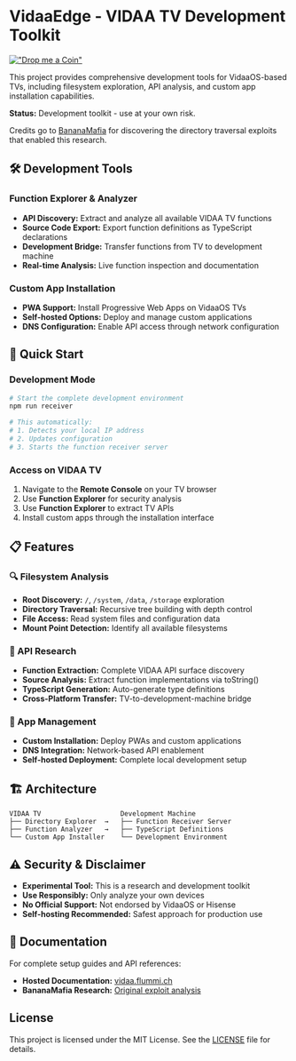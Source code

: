 # VidaaEdge - VIDAA TV Development Toolkit

[!["Drop me a Coin"](https://coindrop.to/embed-button.png)](https://coindrop.to/weinzii)

This project provides comprehensive development tools for VidaaOS-based TVs, including filesystem exploration, API analysis, and custom app installation capabilities.

**Status:** Development toolkit - use at your own risk.

Credits go to [BananaMafia](https://bananamafia.dev/post/hisensehax/) for discovering the directory traversal exploits that enabled this research.

## 🛠️ Development Tools

### Function Explorer & Analyzer

- **API Discovery:** Extract and analyze all available VIDAA TV functions
- **Source Code Export:** Export function definitions as TypeScript declarations
- **Development Bridge:** Transfer functions from TV to development machine
- **Real-time Analysis:** Live function inspection and documentation

### Custom App Installation

- **PWA Support:** Install Progressive Web Apps on VidaaOS TVs
- **Self-hosted Options:** Deploy and manage custom applications
- **DNS Configuration:** Enable API access through network configuration

## 🚀 Quick Start

### Development Mode

```bash
# Start the complete development environment
npm run receiver

# This automatically:
# 1. Detects your local IP address
# 2. Updates configuration
# 3. Starts the function receiver server
```

### Access on VIDAA TV

1. Navigate to the **Remote Console** on your TV browser
2. Use **Function Explorer** for security analysis
3. Use **Function Explorer** to extract TV APIs
4. Install custom apps through the installation interface

## 📋 Features

### 🔍 Filesystem Analysis

- **Root Discovery:** `/`, `/system`, `/data`, `/storage` exploration
- **Directory Traversal:** Recursive tree building with depth control
- **File Access:** Read system files and configuration data
- **Mount Point Detection:** Identify all available filesystems

### 🔧 API Research

- **Function Extraction:** Complete VIDAA API surface discovery
- **Source Analysis:** Extract function implementations via toString()
- **TypeScript Generation:** Auto-generate type definitions
- **Cross-Platform Transfer:** TV-to-development-machine bridge

### 📱 App Management

- **Custom Installation:** Deploy PWAs and custom applications
- **DNS Integration:** Network-based API enablement
- **Self-hosted Deployment:** Complete local development setup

## 🏗️ Architecture

```
VIDAA TV                    Development Machine
├── Directory Explorer  →   ├── Function Receiver Server
├── Function Analyzer   →   ├── TypeScript Definitions
└── Custom App Installer    └── Development Environment
```

## ⚠️ Security & Disclaimer

- **Experimental Tool:** This is a research and development toolkit
- **Use Responsibly:** Only analyze your own devices
- **No Official Support:** Not endorsed by VidaaOS or Hisense
- **Self-hosting Recommended:** Safest approach for production use

## 📖 Documentation

For complete setup guides and API references:

- **Hosted Documentation:** [vidaa.flummi.ch](https://vidaa.flummi.ch/documentation)
- **BananaMafia Research:** [Original exploit analysis](https://bananamafia.dev/post/hisensehax/)

## License

This project is licensed under the MIT License. See the [LICENSE](LICENSE) file for details.
